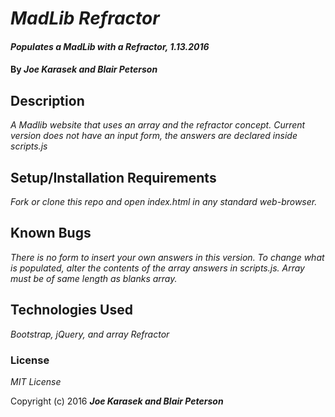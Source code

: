 # _MadLib Refractor_

#### _Populates a MadLib with a Refractor, 1.13.2016_

#### By _**Joe Karasek and Blair Peterson**_

## Description

_A Madlib website that uses an array and the refractor concept. Current version does not have an input form, the answers are declared inside scripts.js_

## Setup/Installation Requirements

_Fork or clone this repo and open index.html in any standard web-browser._

## Known Bugs

_There is no form to insert your own answers in this version. To change what is populated, alter the contents of the array answers in scripts.js. Array must be of same length as blanks array._

## Technologies Used

_Bootstrap, jQuery, and array Refractor_

### License

*MIT License*

Copyright (c) 2016 **_Joe Karasek and Blair Peterson_**
